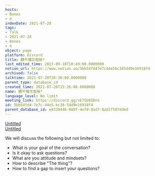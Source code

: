 ```yaml
---
hosts:
- Bones
- π
indexDate: 2021-07-28
tags:
- Talk
- 2021-07-28
- Bones
- π
object: page
platform: Discord
title: 聽不懂怎麼辦?
last_edited_time: 2023-09-18T10:49:00.0000000
notion_url: https://www.notion.so/5bb54fd47e7c44e5bc385dd9e16918f4
archived: false
talktime: 2021-07-28T20:30:00.0000000
parent_type: database_id
created_time: 2021-07-26T15:26:00.0000000
name: 聽不懂怎麼辦?
language_level: No limit
meeting_link: https://discord.gg/vE7QUXGDnS
id: 5bb54fd4-7e7c-44e5-bc38-5dd9e16918f4
parent_database_id: e9339446-880f-4ef0-8ad7-8ad1f507dded
---
```




[Untitled](https://www.notion.so/12c4a9e645d54aefa860b5f927a0b220)   
[Untitled](https://www.notion.so/482e61b02b9c4456b2b4fe86bb7544c6)   


We will discuss the following but not limited to:
   - What is your goal of the conversation?
   - Is it okay to ask questions?
   - What are you attitude and mindsets?
   - How to describe "The thing"?
   - How to find a gap to insert your questions?






